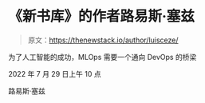 # 《新书库》的作者路易斯·塞兹

> 原文：<https://thenewstack.io/author/luisceze/>

为了人工智能的成功，MLOps 需要一个通向 DevOps 的桥梁

2022 年 7 月 29 日上午 10 点

路易斯·塞兹